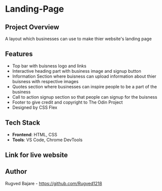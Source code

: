 # Landing-Page

## Project Overview
A layout which businesses can use to make thier website's landing page  

## Features
- Top bar with buisness logo and links
- Interactive heading part with business image and signup button
- Information Section where buisness can upload information about thier buisness with respective images
- Quotes section where businesses can inspire people to be a part of the business
- Call to action signup section so that people can signup for the buisness
- Footer to give credit and copyright to The Odin Project
- Designed by CSS Flex

## Tech Stack
- **Frontend**: HTML, CSS
- **Tools**: VS Code, Chrome DevTools

## Link for live website


## Author
Rugved Bajare - https://github.com/Rugved1218